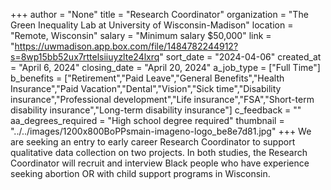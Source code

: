 +++
author = "None"
title = "Research Coordinator"
organization = "The Green Inequality Lab at University of Wisconsin-Madison"
location = "Remote, Wisconsin"
salary = "Minimum salary $50,000"
link = "https://uwmadison.app.box.com/file/1484782244912?s=8wp15bb52ux7rttelsiiuyzlte24lxrq"
sort_date = "2024-04-06"
created_at = "April 6, 2024"
closing_date = "April 20, 2024"
a_job_type = ["Full Time"]
b_benefits = ["Retirement","Paid Leave","General Benefits","Health Insurance","Paid Vacation","Dental","Vision","Sick time","Disability insurance","Professional development","Life insurance","FSA","Short-term disability insurance","Long-term disability insurance"]
c_feedback = ""
aa_degrees_required = "High school degree required"
thumbnail = "../../images/1200x800BoPPsmain-imageno-logo_be8e7d81.jpg"
+++
We are seeking an entry to early career Research Coordinator to support qualitative data collection on two projects. In both studies, the Research Coordinator will recruit and interview Black people who have experience seeking abortion OR with child support programs in Wisconsin. 